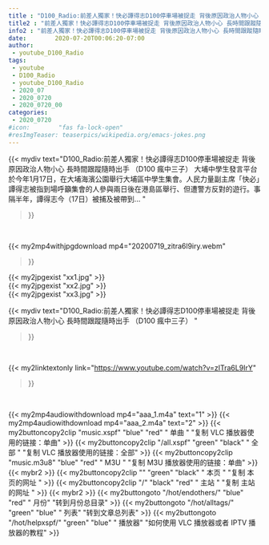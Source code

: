 ```yaml
---
title : "D100_Radio:前差人獨家！快必譚得志D100停車場被捉走 背後原因政治人物小心 長時間跟蹤隨時出手 （D100 瘋中三子） "
title2 : "前差人獨家！快必譚得志D100停車場被捉走 背後原因政治人物小心 長時間跟蹤隨時出手 （D100 瘋中三子） "
info2 : "前差人獨家！快必譚得志D100停車場被捉走 背後原因政治人物小心 長時間跟蹤隨時出手 （D100 瘋中三子） 大埔中學生發言平台於今年1月17日，在大埔海濱公園舉行大埔區中學生集會。人民力量副主席「快必」譚得志被指到場呼籲集會的人參與兩日後在港島區舉行、但遭警方反對的遊行。事隔半年，譚得志今（17日）被捕及被帶到... "
date:        2020-07-20T00:06:20-07:00
author:
 - youtube_D100_Radio
tags:
 - youtube
 - D100_Radio
 - youtube_D100_Radio
 - 2020_07
 - 2020_0720
 - 2020_0720_00
categories:
 - 2020_0720
#icon:        "fas fa-lock-open"
#resImgTeaser: teaserpics/wikipedia.org/emacs-jokes.png
---
```


{{< mydiv text="D100_Radio:前差人獨家！快必譚得志D100停車場被捉走 背後原因政治人物小心 長時間跟蹤隨時出手 （D100 瘋中三子） 大埔中學生發言平台於今年1月17日，在大埔海濱公園舉行大埔區中學生集會。人民力量副主席「快必」譚得志被指到場呼籲集會的人參與兩日後在港島區舉行、但遭警方反對的遊行。事隔半年，譚得志今（17日）被捕及被帶到... "
>}}
<br>


{{< my2mp4withjpgdownload mp4="20200719_zitra6l9iry.webm"
>}}

{{< my2jpgexist "xx1.jpg" >}}<br>
{{< my2jpgexist "xx2.jpg" >}}<br>
{{< my2jpgexist "xx3.jpg" >}}<br>



{{< mydiv text="D100_Radio:前差人獨家！快必譚得志D100停車場被捉走 背後原因政治人物小心 長時間跟蹤隨時出手 （D100 瘋中三子） "
>}}
<br>

{{< my2linktextonly link="https://www.youtube.com/watch?v=zITra6L9IrY"
>}}


<br>

{{< my2mp4audiowithdownload mp4="aaa_1.m4a"    text="1" >}}
{{< my2mp4audiowithdownload mp4="aaa_2.m4a"    text="2" >}}
{{< my2buttoncopy2clip "music.xspf"        "blue"   "red"    " 单曲 "  "复制 VLC 播放器使用的链接：单曲" >}} {{< my2buttoncopy2clip "/all.xspf"         "green"  "black"  " 全部 "  "复制 VLC 播放器使用的链接：全部" >}} {{< my2buttoncopy2clip "music.m3u8"        "blue"   "red"    " M3U  "    "复制 M3U 播放器使用的链接：单曲" >}} {{< mybr2 >}} {{< my2buttoncopy2clip ""                  "green"  "black"  " 本页 "    "复制 本页的网址 " >}} {{< my2buttoncopy2clip "/"                 "black"  "red"    " 主站 "    "复制 主站的网址 " >}} {{< mybr2 >}} {{< my2buttongoto      "/hot/endothers/"   "blue"   "red"    " 月份"   "转到月份总目录" >}} {{< my2buttongoto      "/hot/alltags/"     "green"  "blue"   " 列表"   "转到文章总列表" >}} {{< my2buttongoto      "/hot/helpxspf/"    "green"  "blue"   " 播放器" "如何使用 VLC 播放器或者 IPTV 播放器的教程" >}} 
